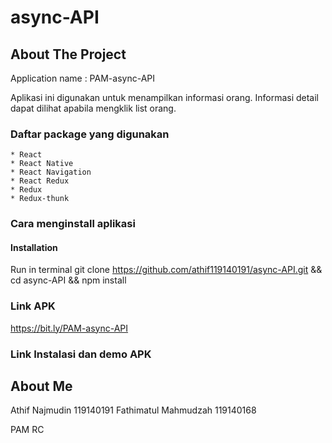 # async-API
## About The Project
Application name : PAM-async-API

Aplikasi ini digunakan untuk menampilkan informasi orang. Informasi detail dapat dilihat apabila mengklik list orang.

### Daftar package yang digunakan 
    * React
    * React Native
    * React Navigation
    * React Redux
    * Redux
    * Redux-thunk
    
### Cara menginstall aplikasi
#### Installation

Run in terminal git clone https://github.com/athif119140191/async-API.git && cd async-API && npm install

### Link APK
https://bit.ly/PAM-async-API

### Link Instalasi dan demo APK


## About Me
Athif Najmudin 119140191
Fathimatul Mahmudzah 119140168

PAM RC
